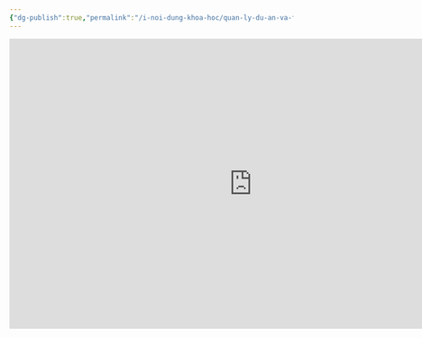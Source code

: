```yaml
---
{"dg-publish":true,"permalink":"/i-noi-dung-khoa-hoc/quan-ly-du-an-va-folder-trong-obsidian/","noteIcon":""}
---
```


<iframe width="860" height="515" src="https://www.youtube.com/embed/cft8PzufKsI?si=grBBrGDuRRsW1pWU" title="YouTube video player" frameborder="0" allow="accelerometer; autoplay; clipboard-write; encrypted-media; gyroscope; picture-in-picture; web-share" allowfullscreen></iframe>